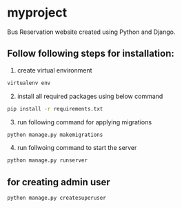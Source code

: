 # myproject
Bus Reservation website created using Python and Django.


## Follow following steps for installation:

1. create virtual environment
```bash
virtualenv env
```
2. install all required packages using below command
```bash
pip install -r requirements.txt
```
3. run following command for applying migrations
```bash
python manage.py makemigrations
```
4. run follwoing command to start the server
```bash
python manage.py runserver
```

## for creating admin user

```bash
python manage.py createsuperuser
```
